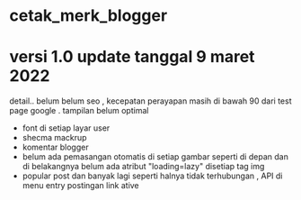 # cetak_merk_blogger
# versi 1.0 update tanggal 9 maret 2022 
detail.. 
belum belum seo , kecepatan perayapan masih di bawah 90 dari test page google . 
tampilan belum optimal
- font di setiap layar user
- shecma mackrup 
- komentar blogger
- belum ada pemasangan otomatis di setiap gambar seperti <noscript> di depan dan di belakangnya 
 belum ada atribut "loading=lazy" disetiap tag img
 - popular post dan banyak lagi seperti halnya tidak terhubungan , API di menu entry postingan 
  link ative

